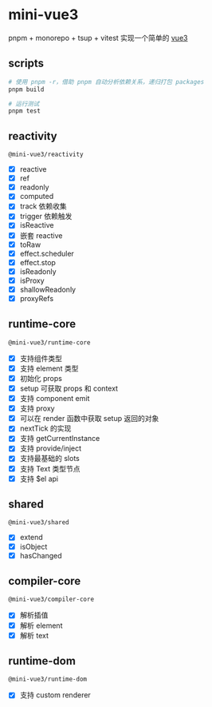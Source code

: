 # mini-vue3

pnpm + monorepo + tsup + vitest 实现一个简单的 [vue3](https://github.com/vuejs/core)

## scripts

```bash
# 使用 pnpm -r，借助 pnpm 自动分析依赖关系，递归打包 packages
pnpm build

# 运行测试
pnpm test
```

## reactivity

`@mini-vue3/reactivity`

- [x] reactive
- [x] ref
- [x] readonly
- [x] computed
- [x] track 依赖收集
- [x] trigger 依赖触发
- [x] isReactive
- [x] 嵌套 reactive
- [x] toRaw
- [x] effect.scheduler
- [x] effect.stop
- [x] isReadonly
- [x] isProxy
- [x] shallowReadonly
- [x] proxyRefs

## runtime-core

`@mini-vue3/runtime-core`

- [x] 支持组件类型
- [x] 支持 element 类型
- [x] 初始化 props
- [x] setup 可获取 props 和 context
- [x] 支持 component emit
- [x] 支持 proxy
- [x] 可以在 render 函数中获取 setup 返回的对象
- [x] nextTick 的实现
- [x] 支持 getCurrentInstance
- [x] 支持 provide/inject
- [x] 支持最基础的 slots
- [x] 支持 Text 类型节点
- [x] 支持 $el api

## shared

`@mini-vue3/shared`

- [x] extend
- [x] isObject
- [x] hasChanged

## compiler-core

`@mini-vue3/compiler-core`

- [x] 解析插值
- [x] 解析 element
- [x] 解析 text

## runtime-dom

`@mini-vue3/runtime-dom`

- [x] 支持 custom renderer
